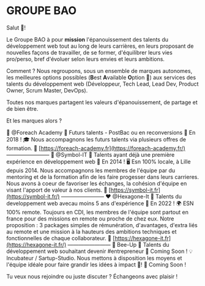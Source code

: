 # GROUPE BAO

Salut 👋! 

Le Groupe BAO à pour **mission** l'épanouissement des talents du développement web tout au long de leurs carrières, en leurs proposant de nouvelles façons de travailler, de se former, d'équilibrer leurs vies pro/perso, bref d'évoluer selon leurs envies et leurs ambitions.

Comment ? Nous regroupons, sous un ensemble de marques autonomes, les meilleures options possibles (**B**est **A**vailable **O**ption 🤫) aux services des talents du développement web (Développeur, Tech Lead, Lead Dev, Product Owner, Scrum Master, DevOps). 

Toutes nos marques partagent les valeurs d'épanouissement, de partage et de bien être.

Et les marques alors ? 

💚 @Foreach Academy
🤩 Futurs talents - PostBac ou en reconversions
🚀 En 2018 !
🎓 Nous accompagnons les futurs talents via plusieurs offres de formation. 
🔗 [https://foreach-academy.fr](https://foreach-academy.fr/)
————————
💙 @Symbol-IT
🤩 Talents ayant déjà une première expérience en développement web
🚀 En 2014 !
🖥 Esn 100% locale,  à Lille depuis 2014. Nous accompagnons les membres de l'équipe par du mentoring et de la formation afin de les faire progesser dans leurs carrieres.  Nous avons à coeur de favoriser les échanges, la cohésion d'équipe en visant l'apport de valeur à nos clients.
🔗 [https://symbol-it.fr](https://symbol-it.fr/)
 ————————
❤️ @Hexagone-It
🤩 Talents du developpement web avecau moins 5 ans d'expérience 
🚀 En 2022 !
🌍 ESN 100% remote. Toujours en CDI, les membres de l'équipe sont partout en france pour des missions en remote ou proche de chez eux. Notre proposition : 3 packages simples de rémunération, d'avantages, d'extra liés au remote et une mission à la hauteurs des ambitions techniques et fonctionnelles de chaque collaborateur. 
🔗 [https://hexagone-it.fr](https://hexagone-it.fr/)
 ————————
🤍 Bee-Up
🤩 Talents du développement web souhaitant devenir  #entrepreneur
🚀 Coming Soon !
💡 Incubateur / Sartup-Studio. Nous mettons à disposition les moyens et l'équipe idéale pour faire grandir les idées à impact 🌱!
🔗 Coming Soon !

Tu veux nous rejoindre ou juste discuter ? Échangeons avec plaisir !